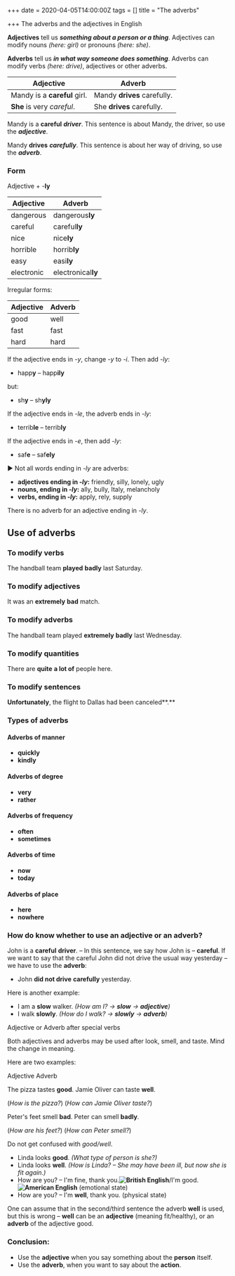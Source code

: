 +++
date = 2020-04-05T14:00:00Z
tags = []
title = "The adverbs"

+++
The adverbs and the adjectives in English

**Adjectives** tell us **_something about a person or a thing_**. Adjectives can modify nouns _(here: girl)_ or pronouns _(here: she)_.

**Adverbs** tell us **_in what way someone does something_**. Adverbs can modify verbs _(here: drive)_, adjectives or other adverbs.

   
| Adjective |Adverb |
|---|---|
|Mandy is a **careful** girl. |	Mandy **drives** carefully.|
|**She** is very _careful_.	|	She **drives** carefully.|

Mandy is a **careful** **_driver_**. This sentence is about Mandy, the driver, so use the **_adjective_**.

Mandy **drives** **_carefully_**. This sentence is about her way of driving, so use the **_adverb_**.

### Form

Adjective + -**ly**

|Adjective|Adverb|
|---|---|
|dangerous	|dangerous**ly**|
|careful	|	careful**ly**|
|nice		     |   nice**ly**|
|horrible	  |   horrib**ly**|
|easy		     |   easi**ly**|
|electronic	|electronical**ly**|

Irregular forms:

|Adjective|  Adverb|
|---|---|
|good		|well|
|fast		  |      fast|
|hard		   |     hard|

If the adjective ends in _-y_, change _-y_ to _-i_. Then add _-ly_:

* happ**y** – happ**ily**

but:

* sh**y** – sh**yly**

If the adjective ends in _-le_, the adverb ends in _-ly_:

* terrib**le** – terrib**ly**

If the adjective ends in _-e_, then add _-ly_:

* saf**e** – saf**ely**

► Not all words ending in _-ly_ are adverbs:

* **adjectives ending in _-ly_:** friendly, silly, lonely, ugly
* **nouns, ending in _-ly_:** ally, bully, Italy, melancholy
* **verbs, ending in _-ly_:** apply, rely, supply

There is no adverb for an adjective ending in _-ly_.

## Use of adverbs

### To modify verbs

The handball team **played** **badly** last Saturday.

### To modify adjectives

It was an **extremely** **bad** match.

### To modify adverbs

The handball team played **extremely** **badly** last Wednesday.

### To modify quantities

There are **quite** **a lot of** people here.

### To modify sentences

**Unfortunately**, the flight to Dallas had been canceled**.**

### Types of adverbs

#### Adverbs of manner

* **quickly**
* **kindly**

#### Adverbs of degree

* **very**
* **rather**

#### Adverbs of frequency

* **often**
* **sometimes**

#### Adverbs of time

* **now**
* **today**

#### Adverbs of place

* **here**
* **nowhere**

### How do know whether to use an adjective or an adverb?

John is a **careful** **driver**. – In this sentence, we say how John is – **careful**. If we want to say that the careful John did not drive the usual way yesterday – we have to use the **adverb**:

* John **did not drive** **carefully** yesterday.

Here is another example:

* I am a **slow** walker. _(How am I? → **slow** → **adjective**)_
* I walk **slowly**. _(How do I walk? → **slowly** → **adverb**)_

Adjective or Adverb after special verbs

Both adjectives and adverbs may be used after look, smell, and taste. Mind the change in meaning.

Here are two examples:

Adjective		               Adverb

The pizza tastes **good**.	   Jamie Oliver can taste **well**.

(_How is the pizza?_)	           (_How can Jamie Oliver taste?_)

Peter's feet smell **bad**.	   Peter can smell **badly**.

(_How are his feet?_)	           (_How can Peter smell?_)

Do not get confused with _good/well_.

* Linda looks **good**. _(What type of person is she?)_
* Linda looks **well**. _(How is Linda? – She may have been ill, but now she is fit again.)_
* How are you? – I'm fine, thank you.**![](https://www.englisch-hilfen.de/img/svg/be.svg "British English")**/I'm good.**![](https://www.englisch-hilfen.de/img/svg/ae.svg "American English")** (emotional state)
* How are you? – I'm **well**, thank you. (physical state)

One can assume that in the second/third sentence the adverb **well** is used, but this is wrong – **well** can be an **adjective** (meaning fit/healthy), or an **adverb** of the adjective good.

### Conclusion:

* Use the **adjective** when you say something about the **person** itself.
* Use the **adverb**, when you want to say about the **action**.
